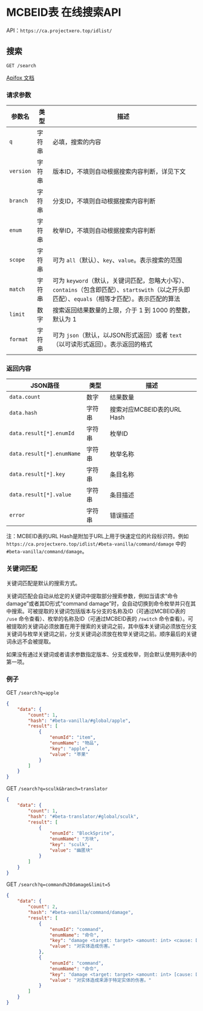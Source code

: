 # MCBEID表 在线搜索API

API：`https://ca.projectxero.top/idlist/`

## 搜索

```
GET /search
```

[Apifox 文档](https://caidlist.apifox.cn/)

### 请求参数

|参数名|类型|描述|
|---|---|---|
|`q`|字符串|必填，搜索的内容|
|`version`|字符串|版本ID，不填则自动根据搜索内容判断，详见下文|
|`branch`|字符串|分支ID，不填则自动根据搜索内容判断|
|`enum`|字符串|枚举ID，不填则自动根据搜索内容判断|
|`scope`|字符串|可为 `all`（默认）、`key`、`value`。表示搜索的范围|
|`match`|字符串|可为 `keyword`（默认，关键词匹配，忽略大小写）、`contains`（包含即匹配）、`startswith`（以之开头即匹配）、`equals`（相等才匹配）。表示匹配的算法|
|`limit`|数字|搜索返回结果数量的上限，介于 1 到 1000 的整数，默认为 1|
|`format`|字符串|可为 `json`（默认，以JSON形式返回）或者 `text`（以可读形式返回）。表示返回的格式|

### 返回内容

|JSON路径|类型|描述|
|---|---|---|
|`data.count`|数字|结果数量|
|`data.hash`|字符串|搜索对应MCBEID表的URL Hash|
|`data.result[*].enumId`|字符串|枚举ID|
|`data.result[*].enumName`|字符串|枚举名称|
|`data.result[*].key`|字符串|条目名称|
|`data.result[*].value`|字符串|条目描述|
|`error`|字符串|错误描述|

注：MCBEID表的URL Hash是附加于URL上用于快速定位的片段标识符。例如 `https://ca.projectxero.top/idlist/#beta-vanilla/command/damage` 中的 `#beta-vanilla/command/damage`。

### 关键词匹配

关键词匹配是默认的搜索方式。

关键词匹配会自动从给定的关键词中提取部分搜索参数，例如当请求“命令 damage”或者其ID形式“command damage”时，会自动切换到命令枚举并只在其中搜索。可被提取的关键词包括版本与分支的名称及ID（可通过MCBEID表的 `/use` 命令查看）、枚举的名称及ID（可通过MCBEID表的 `/switch` 命令查看）。可被提取的关键词必须放置在用于搜索的关键词之前，其中版本关键词必须放在分支关键词与枚举关键词之前，分支关键词必须放在枚举关键词之前。顺序最后的关键词永远不会被提取。

如果没有通过关键词或者请求参数指定版本、分支或枚举，则会默认使用列表中的第一项。

### 例子

GET `/search?q=apple`
```json
{
    "data": {
        "count": 1,
        "hash": "#beta-vanilla/#global/apple",
        "result": [
            {
                "enumId": "item",
                "enumName": "物品",
                "key": "apple",
                "value": "苹果"
            }
        ]
    }
}
```

GET `/search?q=sculk&branch=translator`
```json
{
    "data": {
        "count": 1,
        "hash": "#beta-translator/#global/sculk",
        "result": [
            {
                "enumId": "BlockSprite",
                "enumName": "方块",
                "key": "sculk",
                "value": "幽匿块"
            }
        ]
    }
}
```

GET `/search?q=command%20damage&limit=5`
```json
{
    "data": {
        "count": 2,
        "hash": "#beta-vanilla/command/damage",
        "result": [
            {
                "enumId": "command",
                "enumName": "命令",
                "key": "damage <target: target> <amount: int> <cause: DamageCause> entity <damager: target>",
                "value": "对实体造成伤害。"
            },
            {
                "enumId": "command",
                "enumName": "命令",
                "key": "damage <target: target> <amount: int> [cause: DamageCause]",
                "value": "对实体造成来源于特定实体的伤害。"
            }
        ]
    }
}
```